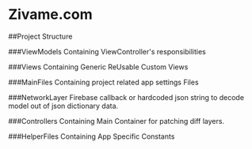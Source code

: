 # Zivame.com

##Project Structure

  ###ViewModels
      Containing ViewController's responsibilities
      
  ###Views
    Containing Generic ReUsable Custom Views
  
  ###MainFiles
    Containing project related app settings Files
    
  ###NetworkLayer
    Firebase callback or hardcoded json string to decode model out of json dictionary data.
  
  ###Controllers
    Containing Main Container for patching diff layers.
  
  ###HelperFiles
   Containing App Specific Constants
  
  
  
